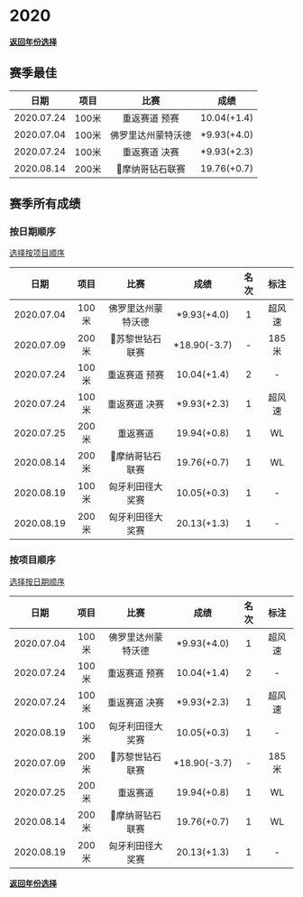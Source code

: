 # 2020

**[返回年份选择](../Results.md)**

## 赛季最佳

|    日期    | 项目  |        比赛        |    成绩     |
| :--------: | :---: | :----------------: | :---------: |
| 2020.07.24 | 100米 |   重返赛道 预赛    | 10.04(+1.4) |
| 2020.07.04 | 100米 | 佛罗里达州蒙特沃德 | *9.93(+4.0) |
| 2020.07.24 | 100米 |   重返赛道 决赛    | *9.93(+2.3) |
| 2020.08.14 | 200米 |  💎摩纳哥钻石联赛   | 19.76(+0.7) |

## 赛季所有成绩

### 按日期顺序<a id='1'></a>

[选择按项目顺序](#2)

|    日期    | 项目  |        比赛        |     成绩     | 名次 |  标注  |
| :--------: | :---: | :----------------: | :----------: | :--: | :----: |
| 2020.07.04 | 100米 | 佛罗里达州蒙特沃德 | *9.93(+4.0)  |  1   | 超风速 |
| 2020.07.09 | 200米 |  💎苏黎世钻石联赛   | *18.90(-3.7) |  -   | 185米  |
| 2020.07.24 | 100米 |   重返赛道 预赛    | 10.04(+1.4)  |  2   |   -    |
| 2020.07.24 | 100米 |   重返赛道 决赛    | *9.93(+2.3)  |  1   | 超风速 |
| 2020.07.25 | 200米 |      重返赛道      | 19.94(+0.8)  |  1   |   WL   |
| 2020.08.14 | 200米 |  💎摩纳哥钻石联赛   | 19.76(+0.7)  |  1   |   WL   |
| 2020.08.19 | 100米 |  匈牙利田径大奖赛  | 10.05(+0.3)  |  1   |   -    |
| 2020.08.19 | 200米 |  匈牙利田径大奖赛  | 20.13(+1.3)  |  1   |   -    |

### 按项目顺序<a id='2'></a>

[选择按日期顺序](#1)

|    日期    | 项目  |        比赛        |     成绩     | 名次 |  标注  |
| :--------: | :---: | :----------------: | :----------: | :--: | :----: |
| 2020.07.04 | 100米 | 佛罗里达州蒙特沃德 | *9.93(+4.0)  |  1   | 超风速 |
| 2020.07.24 | 100米 |   重返赛道 预赛    | 10.04(+1.4)  |  2   |   -    |
| 2020.07.24 | 100米 |   重返赛道 决赛    | *9.93(+2.3)  |  1   | 超风速 |
| 2020.08.19 | 100米 |  匈牙利田径大奖赛  | 10.05(+0.3)  |  1   |   -    |
| 2020.07.09 | 200米 |  💎苏黎世钻石联赛   | *18.90(-3.7) |  -   | 185米  |
| 2020.07.25 | 200米 |      重返赛道      | 19.94(+0.8)  |  1   |   WL   |
| 2020.08.14 | 200米 |  💎摩纳哥钻石联赛   | 19.76(+0.7)  |  1   |   WL   |
| 2020.08.19 | 200米 |  匈牙利田径大奖赛  | 20.13(+1.3)  |  1   |   -    |

**[返回年份选择](../Results.md)**